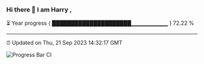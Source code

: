 ### Hi there 👋 I am Harry , 

⏳ Year progress { █████████████████████▁▁▁▁▁▁▁▁▁ } 72.22 %

---

⏰ Updated on Thu, 21 Sep 2023 14:32:17 GMT

![Progress Bar CI](https://github.com/duykhang68/duykhang68/workflows/Progress%20Bar%20CI/badge.svg)
